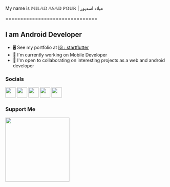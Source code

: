 
My name is 𝕄𝕀𝕃𝔸𝔻 𝔸𝕊𝔸𝔻 ℙ𝕆𝕌ℝ | میلاد اسدپور

===============================

I am Android Developer
-----------------------------
*   🖥️  See my portfolio at [IG : startflutter](https://www.instagram.com/startflutter/)
*   🚀  I'm currently working on Mobile Developer
*   🤝  I'm open to collaborating on interesting projects as a web and android developer




                    
### Socials
                  
<p align="left">
    <a href="https://www.instagram.com/_miladasadpour" target="_blank" rel="noreferrer"><img src="https://raw.githubusercontent.com/danielcranney/readme-generator/main/public/icons/socials/instagram.svg" width="32" height="32" /></a>
<a href="https://www.github.com/miladasadpour" target="_blank" rel="noreferrer"><img src="https://raw.githubusercontent.com/danielcranney/readme-generator/main/public/icons/socials/github-dark.svg" width="32" height="32" /></a>
  <a href="https://asadpour.net" target="_blank" rel="noreferrer"><img src="https://raw.githubusercontent.com/danielcranney/readme-generator/main/public/icons/socials/hashnode.svg" width="32" height="32" /></a>
  <a href="https://www.linkedin.com/in/miladasadpour" target="_blank" rel="noreferrer"><img src="https://raw.githubusercontent.com/danielcranney/readme-generator/main/public/icons/socials/linkedin.svg" width="32" height="32" /></a>
  <a href="https://twitter.com/asad_milad" target="_blank" rel="noreferrer"><img src="https://raw.githubusercontent.com/danielcranney/readme-generator/main/public/icons/socials/twitter.svg" width="32" height="32" /></a></p>


### Support Me
<a href="https://www.instagram.com/_miladasadpour/"><img src="https://cdn.buymeacoffee.com/buttons/v2/default-yellow.png" width="200" /></a>

